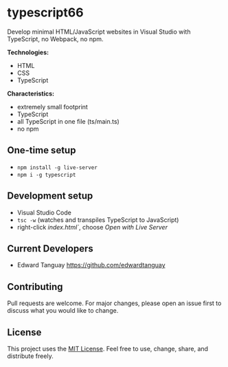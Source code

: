 # typescript66

Develop minimal HTML/JavaScript websites in Visual Studio with TypeScript, no Webpack, no npm.

**Technologies:**

- HTML
- CSS
- TypeScript

**Characteristics:**
- extremely small footprint
- TypeScript
- all TypeScript in one file (ts/main.ts)
- no npm

## One-time setup
- `npm install -g live-server`
- `npm i -g typescript`

## Development setup
- Visual Studio Code
- `tsc -w` (watches and transpiles TypeScript to JavaScript)
- right-click *index.html`*, choose *Open with Live Server*

## Current Developers

* Edward Tanguay https://github.com/edwardtanguay

## Contributing
Pull requests are welcome. For major changes, please open an issue first to discuss what you would like to change.

## License

This project uses the [MIT License](https://choosealicense.com/licenses/mit). Feel free to use, change, share, and distribute freely.